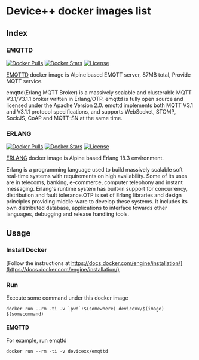 # Device++ docker images list

## Index

### EMQTTD
[![Docker Pulls](https://img.shields.io/docker/pulls/devicexx/emqttd.svg)](https://hub.docker.com/r/devicexx/emqttd/) [![Docker Stars](https://img.shields.io/docker/stars/devicexx/emqttd.svg)](https://hub.docker.com/r/devicexx/emqttd/) [![License](https://img.shields.io/badge/license-MIT-blue.svg?style=flat)](https://github.com/vowstar/esp8266/blob/master/LICENSE)

[EMQTTD](https://hub.docker.com/r/devicexx/emqttd/) docker image is Alpine based EMQTT server, 87MB total, Provide MQTT service. 

emqttd(Erlang MQTT Broker) is a massively scalable and clusterable MQTT V3.1/V3.1.1 broker written in Erlang/OTP.
emqttd is fully open source and licensed under the Apache Version 2.0. emqttd implements both MQTT V3.1 and V3.1.1 protocol specifications, and supports WebSocket, STOMP, SockJS, CoAP and MQTT-SN at the same time.

### ERLANG
[![Docker Pulls](https://img.shields.io/docker/pulls/devicexx/erlang.svg)](https://hub.docker.com/r/devicexx/erlang/) [![Docker Stars](https://img.shields.io/docker/stars/devicexx/erlang.svg)](https://hub.docker.com/r/devicexx/erlang/) [![License](https://img.shields.io/badge/license-MIT-blue.svg?style=flat)](https://github.com/vowstar/esp8266/blob/master/LICENSE)

[ERLANG](https://hub.docker.com/r/devicexx/erlang/) docker image is Alpine based Erlang 18.3 environment.

Erlang is a programming language used to build massively scalable soft real-time systems with requirements on high availability. Some of its uses are in telecoms, banking, e-commerce, computer telephony and instant messaging. Erlang's runtime system has built-in support for concurrency, distribution and fault tolerance.OTP is set of Erlang libraries and design principles providing middle-ware to develop these systems. It includes its own distributed database, applications to interface towards other languages, debugging and release handling tools.

## Usage
### Install Docker
[Follow the instructions at https://docs.docker.com/engine/installation/](https://docs.docker.com/engine/installation/)

### Run

Execute some command under this docker image

``docker run --rm -ti -v `pwd`:$(somewhere) devicexx/$(image) $(somecommand)``

#### EMQTTD

For example, run emqttd

``docker run --rm -ti -v devicexx/emqttd``



